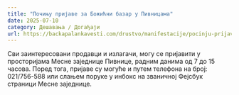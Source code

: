 ```yaml
---
title: "Почињу пријаве за Божићни базар у Пивницама"
date: 2025-07-10
category: Дешавања / Догађаји
url: https://backapalankavesti.com/drustvo/manifestacije/pocinju-prijave-za-bozicni-bazar-u-pivnicama/
---
```


Сви заинтересовани продавци и излагачи, могу се пријавити у просторијама Месне заједнице Пивнице, радним данима од 7 до 15 часова. Поред тога, пријаве су могуће и путем телефона на број: 021/756-588 или слањем поруке у инбокс на званичној Фејсбук страници Месне заједнице.
